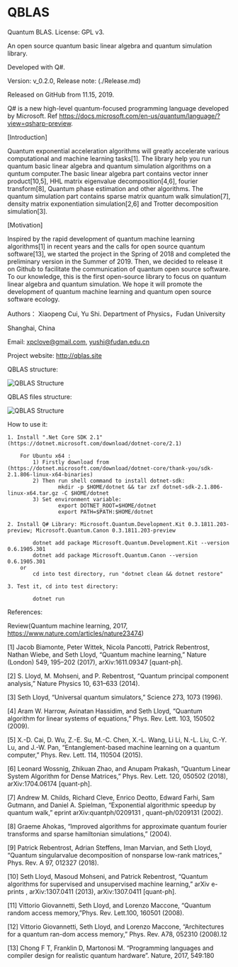 # QBLAS
Quantum BLAS.   License: GPL v3.

An open source quantum basic linear algebra and quantum simulation library.

Developed with Q#.

Version: v_0.2.0,      Release note: (./Release.md)

Released on GitHub from 11.15, 2019.


Q# is a new high-level quantum-focused programming language developed by Microsoft. Ref https://docs.microsoft.com/en-us/quantum/language/?view=qsharp-preview.

[Introduction]

Quantum exponential acceleration algorithms will greatly accelerate various computational and machine learning tasks[1].
The library help you run quantum basic linear algebra and quantum simulation algorithms on a quntum computer.The basic linear algebra part contains vector inner product[10,5], HHL matrix eigenvalue decomposition[4,6], fourier transform[8], Quantum phase estimation and other algorithms.
The quantum simulation part contains sparse matrix quantum walk simulation[7], density matrix exponentiation simulation[2,6] and Trotter decomposition simulation[3].

[Motivation]

Inspired by the rapid development of quantum machine learning algorithms[1] in recent years and the calls for open source quantum software[13], we started the project in the Spring of 2018 and completed the preliminary version in the Summer of 2019.
Then, we decided to release it on Github to facilitate the communication of quantum open source software.
To our knowledge, this is the first open-source library to focus on quantum linear algebra and quantum simulation.
We hope it will promote the development of quantum machine learning and quantum open source software ecology.

Authors：
Xiaopeng Cui, Yu Shi. Department of Physics，Fudan University

Shanghai, China

Email: xpclove@gmail.com, yushi@fudan.edu.cn

Project website: http://qblas.site

QBLAS structure:

![QBLAS Structure](https://github.com/xpclove/qblas/blob/master/doc/fig/qblas_structure.jpg)

QBLAS files structure:

![QBLAS Structure](https://github.com/xpclove/qblas/blob/master/doc/fig/qblas_file_structure.jpg)

How to use it:

    1. Install ".Net Core SDK 2.1" (https://dotnet.microsoft.com/download/dotnet-core/2.1)

        For Ubuntu x64 : 
            1) Firstly download from (https://dotnet.microsoft.com/download/dotnet-core/thank-you/sdk-2.1.806-linux-x64-binaries)
            2) Then run shell command to install dotnet-sdk:
                    mkdir -p $HOME/dotnet && tar zxf dotnet-sdk-2.1.806-linux-x64.tar.gz -C $HOME/dotnet
            3) Set environment variable: 
                    export DOTNET_ROOT=$HOME/dotnet
                    export PATH=$PATH:$HOME/dotnet

    2. Install Q# Library: Microsoft.Quantum.Development.Kit 0.3.1811.203-preview; Microsoft.Quantum.Canon 0.3.1811.203-preview

			dotnet add package Microsoft.Quantum.Development.Kit --version 0.6.1905.301
			dotnet add package Microsoft.Quantum.Canon --version 0.6.1905.301
		or
			cd into test directory, run "dotnet clean && dotnet restore"

    3. Test it, cd into test directory:

            dotnet run 


References:

Review(Quantum machine learning, 2017, https://www.nature.com/articles/nature23474)

[1]	Jacob Biamonte, Peter Wittek, Nicola Pancotti, Patrick Rebentrost, Nathan Wiebe, and Seth Lloyd, “Quantum machine learning,” Nature (London) 549, 195–202 (2017), arXiv:1611.09347 [quant-ph].

[2]	S. Lloyd, M. Mohseni, and P. Rebentrost, “Quantum principal component analysis,” Nature
Physics 10, 631–633 (2014).

[3]	Seth Lloyd, “Universal quantum simulators,” Science 273, 1073 (1996).

[4]	Aram W. Harrow, Avinatan Hassidim, and Seth Lloyd, “Quantum algorithm for linear systems of equations,” Phys. Rev. Lett. 103, 150502 (2009).

[5]	X.-D. Cai, D. Wu, Z.-E. Su, M.-C. Chen, X.-L. Wang, Li Li, N.-L. Liu, C.-Y. Lu, and J.-W.
Pan, “Entanglement-based machine learning on a quantum computer,” Phys. Rev. Lett. 114,
110504 (2015).

[6]	Leonard Wossnig, Zhikuan Zhao, and Anupam Prakash, “Quantum Linear System Algorithm for Dense Matrices,” Phys. Rev. Lett. 120, 050502 (2018), arXiv:1704.06174 [quant-ph].

[7]	Andrew M. Childs, Richard Cleve, Enrico Deotto, Edward Farhi, Sam Gutmann, and Daniel A. Spielman, “Exponential algorithmic speedup by quantum walk,” eprint arXiv:quantph/0209131 , quant–ph/0209131 (2002).

[8]	Graeme Ahokas, “Improved algorithms for approximate quantum fourier transforms and sparse hamiltonian simulations,” (2004).

[9]	Patrick Rebentrost, Adrian Steffens, Iman Marvian, and Seth Lloyd, “Quantum singularvalue decomposition of nonsparse low-rank matrices,” Phys. Rev. A 97, 012327 (2018).

[10]	Seth Lloyd, Masoud Mohseni, and Patrick Rebentrost, “Quantum algorithms for supervised and unsupervised machine learning,” arXiv e-prints , arXiv:1307.0411 (2013), arXiv:1307.0411
[quant-ph].

[11]  Vittorio Giovannetti, Seth Lloyd,  and Lorenzo Maccone, “Quantum random access memory,”Phys. Rev. Lett.100, 160501 (2008).

[12]  Vittorio Giovannetti, Seth Lloyd,   and Lorenzo Maccone, “Architectures for a quantum ran-dom access memory,” Phys. Rev. A78, 052310 (2008).12

[13]  Chong F T, Franklin D, Martonosi M. “Programming languages and compiler design for realistic quantum hardware”. Nature, 2017, 549:180

